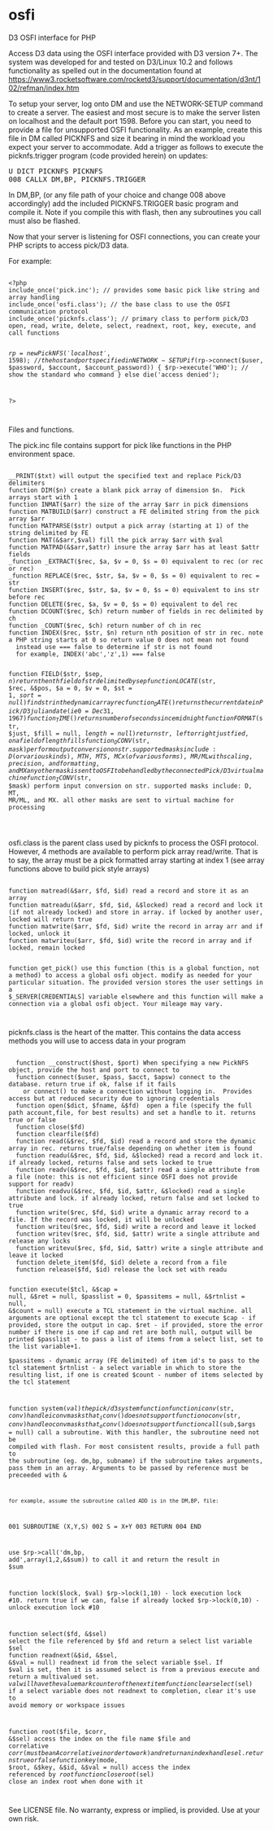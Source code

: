 # osfi
D3 OSFI interface for PHP

Access D3 data using the OSFI interface provided with D3 version 7+.  The system was developed for and tested on D3/Linux 10.2 and follows functionality as spelled out in the documentation found at https://www3.rocketsoftware.com/rocketd3/support/documentation/d3nt/102/refman/index.htm

To setup your server, log onto DM and use the NETWORK-SETUP command to create a server.  The easiest and most secure is to make the server listen on localhost and the default port 1598.
Before you can start, you need to provide a file for unsupported OSFI functionality.  As an example, create this file in DM called PICKNFS and size it bearing in mind the workload you expect your server to accommodate.  Add a trigger as follows to execute the picknfs.trigger program (code provided herein) on updates:

<pre>
U DICT PICKNFS PICKNFS
008 CALLX DM,BP, PICKNFS.TRIGGER
</pre>

In DM,BP, (or any file path of your choice and change 008 above accordingly) add the included PICKNFS.TRIGGER basic program and compile it.  Note if you compile this with flash, then any subroutines you call must also be flashed.

Now that your server is listening for OSFI connections, you can create your PHP scripts to access pick/D3 data.

For example:

<code>
&lt;?php
include_once('pick.inc'); // provides some basic pick like string and array handling
include_once('osfi.class'); // the base class to use the OSFI communication protocol
include_once('picknfs.class'); // primary class to perform pick/D3 open, read, write, delete, select, readnext, root, key, execute, and call functions

$rp = new PickNFS('localhost',1598); // the host and port specified in NETWORK-SETUP
if ($rp->connect($user, $password, $account, $account_password)) {
  $rp->execute('WHO'); // show the standard who command
} else
  die('access denied');

?&gt;

</code>

Files and functions.

The pick.inc file contains support for pick like functions in the PHP environment space.

<code>
__PRINT($txt) will output the specified text and replace Pick/D3 delimiters 
function DIM($n) create a blank pick array of dimension $n.  Pick arrays start with 1
function INMAT($arr) the size of the array $arr in pick dimensions
function MATBUILD($arr) construct a FE delimited string from the pick array $arr
function MATPARSE($str) output a pick array (starting at 1) of the string delimited by FE
function MAT(&$arr,$val) fill the pick array $arr with $val
function MATPAD(&$arr,$attr) insure the array $arr has at least $attr fields
_function _EXTRACT($rec, $a, $v = 0, $s = 0) equivalent to rec<a> (or rec<a,v> or rec<a,v,s>)
_function REPLACE($rec, $str, $a, $v = 0, $s = 0) equivalent to rec<a,v,s> = str
function INSERT($rec, $str, $a, $v = 0, $s = 0) equivalent to ins str before rec<a,v,s>
function DELETE($rec, $a, $v = 0, $s = 0) equivalent to del rec<a,v,s>
function DCOUNT($rec, $ch) return number of fields in rec delimited by ch
function _COUNT($rec, $ch) return number of ch in rec
function INDEX($rec, $str, $n) return nth position of str in rec. note a PHP string starts at 0 so return value 0 does not mean not found
  instead use === false to determine if str is not found
  for example, INDEX('abc','z',1) === false
  
function FIELD($str, $sep, $n) return the nth field of str delimited by sep
function LOCATE($str, $rec, &$pos, $a = 0, $v = 0, $st = 1, $sort = null) find str in the dynamic array rec
function _DATE() returns the current date in Pick/D3 julian date (ie 0 = Dec 31, 1967)
function _TIME() returns number of seconds since midnight
function FORMAT($str, $just, $fill = null, $length = null) return str, left or right justfied, on a field of length fills
function _OCONV($str, $mask) perform output conversion on str. supported masks include:
  D (or various kinds), MTH, MTS, MCx (of various forms), MR/ML with scaling, precision, and formatting, and MX
  any other mask is sent to OSFI to be handled by the connected Pick/D3 virtual machine
function _ICONV($str, $mask) perform input conversion on str. supported masks include:
  D, MT, MR/ML, and MX. all other masks are sent to virtual machine for processing
  
  </code>
  
osfi.class is the parent class used by picknfs to process the OSFI protocol.  However, 4 methods are available to perform pick array read/write. That is to say, the array must be a pick formatted array starting at index 1 (see array functions above to build pick style arrays)
  
<code>
function matread(&$arr, $fd, $id) read a record and store it as an array
function matreadu(&$arr, $fd, $id, &$locked) read a record and lock it (if not already locked) and store in array. if locked by another user, locked will return true
function matwrite($arr, $fd, $id) write the record in array arr and if locked, unlock it
function matwriteu($arr, $fd, $id) write the record in array and if locked, remain locked
  
function get_pick() use this function (this is a global function, not a method) to access a global osfi object. modify as needed for your particular situation.  The provided version stores the user settings in a $_SERVER[CREDENTIALS] variable elsewhere and this function will make a connection via a global osfi object.  Your mileage may vary.
  
</code>

picknfs.class is the heart of the matter.  This contains the data access methods you will use to access data in your program
  
<code>
  function __construct($host, $port) When specifying a new PickNFS object, provide the host and port to connect to
  function connect($user, $pass, $acct, $apsw) connect to the database. return true if ok, false if it fails
    or connect() to make a connection without logging in.  Provides access but at reduced security due to ignoring credentials
  function open($dict, $fname, &$fd)  open a file (specify the full path account,file, for best results) and set a handle to it. returns true or false
  function close($fd)
  function clearfile($fd)
  function read(&$rec, $fd, $id) read a record and store the dynamic array in rec. returns true/false depending on whether item is found
  function readu(&$rec, $fd, $id, &$locked) read a record and lock it. if already locked, returns false and sets locked to true
  function readv(&$rec, $fd, $id, $attr) read a single attribute from a file (note: this is not efficient since OSFI does not provide support for readv)
  function readvu(&$rec, $fd, $id, $attr, &$locked) read a single attribute and lock. if already locked, return false and set locked to true
  function write($rec, $fd, $id) write a dynamic array record to a file. If the record was locked, it will be unlocked
  function writeu($rec, $fd, $id) write a record and leave it locked
  function writev($rec, $fd, $id, $attr) write a single attribute and release any locks
  function writevu($rec, $fd, $id, $attr) write a single attribute and leave it locked
  function delete_item($fd, $id) delete a record from a file
  function release($fd, $id) release the lock set with readu
  
  function execute($tcl, &$cap = null, &$ret = null, $passlist = 0, $passitems = null, &$rtnlist = null, &$count = null)
     execute a TCL statement in the virtual machine.  all arguments are optional except the tcl statement to execute
     $cap - if provided, store the output in cap. 
     $ret - if provided, store the error number if there is one
            if cap and ret are both null, output will be printed 
     $passlist - to pass a list of items from a select list, set to the list variable+1.  
     $passitems - dynamic array (FE delimited) of item id's to pass to the tcl statement
     $rtnlist - a select variable in which to store the resulting list, if one is created
     $count - number of items selected by the tcl statement
 
  function system($val) the pick/d3 system function
  function iconv($str, $conv) handle iconv masks that _iconv() does not support
  function oconv($str, $conv) handle oconv masks that _oconv() does not support
  function call($sub,$args = null) 
    call a subroutine. With this handler, the subroutine need not be compiled with flash.  For most consistent results, provide a full path
    to the subroutine (eg. dm,bp, subname)
    if the subroutine takes arguments, pass them in an array.  Arguments to be passed by reference must be preceeded with &
  
    for example, assume the subroutine called ADD is in the DM,BP, file:
  
  001 SUBROUTINE (X,Y,S)
  002 S = X+Y
  003 RETURN
  004 END
  
  use $rp->call('dm,bp, add',array(1,2,&$sum)) to call it and return the result in $sum
  
  function lock($lock, $val)
    $rp->lock(1,10) - lock execution lock #10. return true if we can, false if already locked
    $rp->lock(0,10) - unlock execution lock #10
  
  
  function select($fd, &$sel) select the file referenced by $fd and return a select list variable $sel
  function readnext(&$id, &$sel, &$val = null)  readnext id from the select variable $sel. If $val is set, then it is assumed select is from a previous execute and return a multivalued set.  $val will have the value mark counter of the next item
  function clearselect($sel) if a select variable does not readnext to completion, clear it's use to avoid memory or workspace issues
  
  function root($file, $corr, &$sel) access the index on the file name $file and correlative $corr (must be an A correlative in order to work) and return an index handle sel.  returns true or false
  function key($mode, $root, &$key, &$id, &$val = null)  access the index referenced by $root
  function closeroot($sel) close an index root when done with it
  
  
</code>

See LICENSE file.  No warranty, express or implied, is provided.  Use at your own risk.
